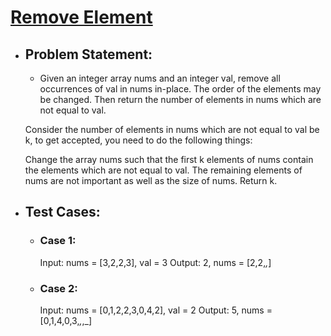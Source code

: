 #   [Remove Element](https://leetcode.com/problems/remove-element/)

-   ## Problem Statement:
    -   Given an integer array nums and an integer val, remove all occurrences of val in nums in-place. The order of the elements may be changed. Then return the number of elements in nums which are not equal to val.

    Consider the number of elements in nums which are not equal to val be k, to get accepted, you need to do the following things:

    Change the array nums such that the first k elements of nums contain the elements which are not equal to val. The remaining elements of nums are not important as well as the size of nums.
    Return k.

-   ## Test Cases:
    -   ### Case 1:
        Input: nums = [3,2,2,3], val = 3
        Output: 2, nums = [2,2,_,_]

    -   ### Case 2:
        Input: nums = [0,1,2,2,3,0,4,2], val = 2
        Output: 5, nums = [0,1,4,0,3,_,_,_]